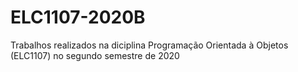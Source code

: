 # ELC1107-2020B
Trabalhos realizados na diciplina Programação Orientada à Objetos (ELC1107) no segundo semestre de 2020
